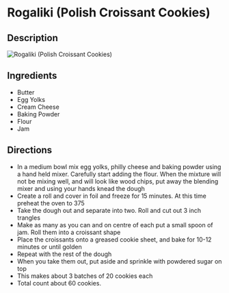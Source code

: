 # Rogaliki (Polish Croissant Cookies)

## Description
![Rogaliki (Polish Croissant Cookies)](https://www.themealdb.com/images/media/meals/7mxnzz1593350801.jpg "Rogaliki (Polish Croissant Cookies)")

## Ingredients
- Butter
- Egg Yolks
- Cream Cheese
- Baking Powder
- Flour
- Jam

## Directions
- In a medium bowl mix egg yolks, philly cheese and baking powder using a hand held mixer. Carefully start adding the flour. When the mixture will not be mixing well, and will look like wood chips, put away the blending mixer and using your hands knead the dough
- Create a roll and cover in foil and freeze for 15 minutes. At this time preheat the oven to 375
- Take the dough out and separate into two. Roll and cut out 3 inch trangles
- Make as many as you can and on centre of each put a small spoon of jam. Roll them into a croissant shape
- Place the croissants onto a greased cookie sheet, and bake for 10-12 minutes or until golden
- Repeat with the rest of the dough
- When you take them out, put aside and sprinkle with powdered sugar on top
- This makes about 3 batches of 20 cookies each
- Total count about 60 cookies.
